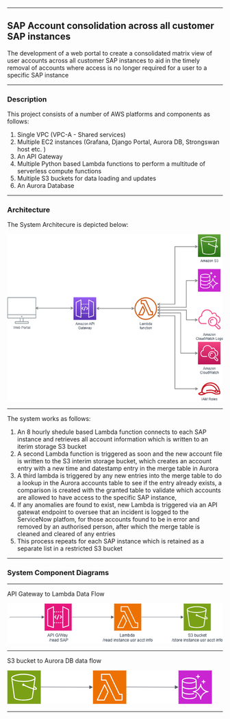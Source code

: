 

---

## SAP Account consolidation across all customer SAP instances

The development of a web portal to create a consolidated matrix view of user accounts across all customer SAP instances to aid in the timely removal of accounts where access is no longer required for a user to a specific SAP instance

---

### Description

This project consists of a number of AWS platforms and components as follows:
1. Single VPC (VPC-A - Shared services)
2. Multiple EC2 instances (Grafana, Django Portal, Aurora DB, Strongswan host etc. )
3. An API Gateway
4. Multiple Python based Lambda functions to perform a multitude of serverless compute functions
5. Multiple S3 buckets for data loading and updates
6. An Aurora Database

---

### Architecture

The System Architecure is depicted below:

<img src="./SAP-accounts.png">

---

The system works as follows:
1.  An 8 hourly shedule based Lambda function connects to each SAP instance and retrieves all account information which is written to an iterim storage S3 bucket
2.  A second Lambda function is triggered as soon and the new account file is written to the S3 interim storage bucket, which creates an account entry with a new time and datestamp entry in the merge table in Aurora
3.  A third lambda is triggered by any new entries into the merge table to do a lookup in the Aurora accounts table to see if the entry already exists, a comparison is created with the granted table to validate which accounts are allowed to have access to the specific SAP instance,
4.  If any anomalies are found to exist,  new Lambda is triggered via an API gatewat endpoint to oversee that an incident is logged to the ServiceNow platfom, for those accounts found to be in error and removed by an authorised person, after which the merge table is cleaned and cleared of any entries
5. This process repeats for each SAP instance which is retained as a separate list in a restricted S3 bucket

---

### System Component Diagrams

---

API Gateway to Lambda Data Flow

<img src="./API2S3.png">
   
---

S3 bucket to Aurora DB data flow

<img src="./S3toAurora.png">

---
